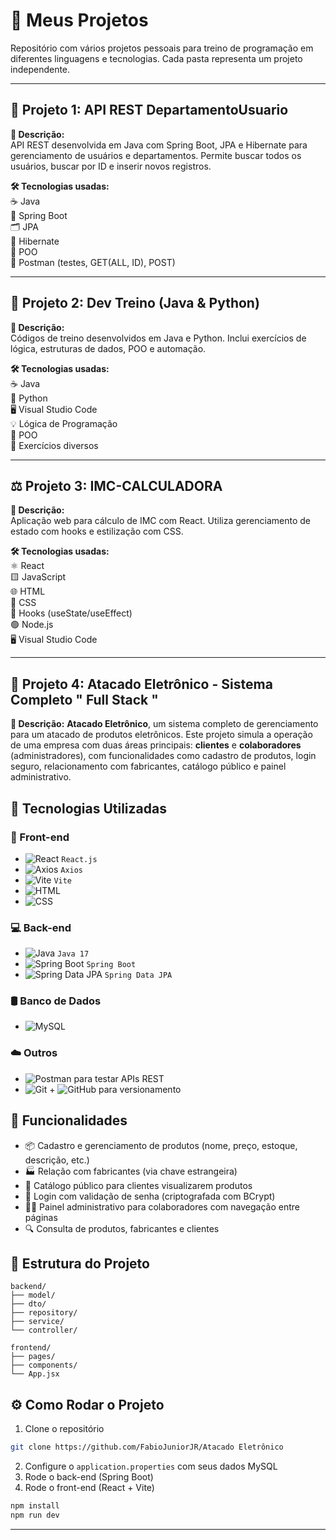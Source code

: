 # 📁 Meus Projetos

Repositório com vários projetos pessoais para treino de programação em diferentes linguagens e tecnologias. Cada pasta representa um projeto independente.

---

## 🚀 Projeto 1: API REST DepartamentoUsuario

**📝 Descrição:**  
API REST desenvolvida em Java com Spring Boot, JPA e Hibernate para gerenciamento de usuários e departamentos. Permite buscar todos os usuários, buscar por ID e inserir novos registros.

**🛠️ Tecnologias usadas:**  
☕ Java  
🌱 Spring Boot  
🗂️ JPA  
🐘 Hibernate  
🧠 POO  
📩 Postman (testes, GET(ALL, ID), POST)  

---

## 🧪 Projeto 2: Dev Treino (Java & Python)

**📝 Descrição:**  
Códigos de treino desenvolvidos em Java e Python. Inclui exercícios de lógica, estruturas de dados, POO e automação.

**🛠️ Tecnologias usadas:**  
☕ Java  
🐍 Python  
🖥️ Visual Studio Code  
💡 Lógica de Programação  
🧠 POO  
📄 Exercícios diversos  

---

## ⚖️ Projeto 3: IMC-CALCULADORA

**📝 Descrição:**  
Aplicação web para cálculo de IMC com React. Utiliza gerenciamento de estado com hooks e estilização com CSS.

**🛠️ Tecnologias usadas:**  
⚛️ React  
🟨 JavaScript  
🌐 HTML  
🎨 CSS  
🧩 Hooks (useState/useEffect)  
🟢 Node.js  
🖥️ Visual Studio Code  

---

## 🛒 Projeto 4: Atacado Eletrônico - Sistema Completo " Full Stack "

**📝 Descrição:** 
**Atacado Eletrônico**, um sistema completo de gerenciamento para um atacado de produtos eletrônicos. Este projeto simula a operação de uma empresa com duas áreas principais: **clientes** e **colaboradores** (administradores), com funcionalidades como cadastro de produtos, login seguro, relacionamento com fabricantes, catálogo público e painel administrativo.

## 🔧 Tecnologias Utilizadas

### 🚀 Front-end
- ![React](https://img.shields.io/badge/React-20232A?style=flat&logo=react&logoColor=61DAFB) `React.js`
- ![Axios](https://img.shields.io/badge/Axios-5A29E4?style=flat&logo=axios&logoColor=white) `Axios`
- ![Vite](https://img.shields.io/badge/Vite-646CFF?style=flat&logo=vite&logoColor=white) `Vite`
- ![HTML](https://img.shields.io/badge/HTML5-E34F26?style=flat&logo=html5&logoColor=white)
- ![CSS](https://img.shields.io/badge/CSS3-1572B6?style=flat&logo=css3&logoColor=white)

### 💻 Back-end
- ![Java](https://img.shields.io/badge/Java-ED8B00?style=flat&logo=openjdk&logoColor=white) `Java 17`
- ![Spring Boot](https://img.shields.io/badge/Spring_Boot-6DB33F?style=flat&logo=spring-boot&logoColor=white) `Spring Boot`
- ![Spring Data JPA](https://img.shields.io/badge/JPA-59666C?style=flat&logo=hibernate&logoColor=white) `Spring Data JPA`

### 🛢 Banco de Dados
- ![MySQL](https://img.shields.io/badge/MySQL-4479A1?style=flat&logo=mysql&logoColor=white)

### ☁️ Outros
- ![Postman](https://img.shields.io/badge/Postman-FF6C37?style=flat&logo=postman&logoColor=white) para testar APIs REST
- ![Git](https://img.shields.io/badge/Git-F05032?style=flat&logo=git&logoColor=white) + ![GitHub](https://img.shields.io/badge/GitHub-181717?style=flat&logo=github&logoColor=white) para versionamento

## 🧩 Funcionalidades

- 📦 Cadastro e gerenciamento de produtos (nome, preço, estoque, descrição, etc.)
- 🏭 Relação com fabricantes (via chave estrangeira)
- 🛒 Catálogo público para clientes visualizarem produtos
- 🔐 Login com validação de senha (criptografada com BCrypt)
- 🧑‍💼 Painel administrativo para colaboradores com navegação entre páginas
- 🔍 Consulta de produtos, fabricantes e clientes

## 📁 Estrutura do Projeto

```
backend/
├── model/
├── dto/
├── repository/
├── service/
└── controller/

frontend/
├── pages/
├── components/
└── App.jsx
```

## ⚙️ Como Rodar o Projeto

1. Clone o repositório
```bash
git clone https://github.com/FabioJuniorJR/Atacado Eletrônico
```
2. Configure o `application.properties` com seus dados MySQL
3. Rode o back-end (Spring Boot)
4. Rode o front-end (React + Vite)
```bash
npm install
npm run dev
```

---




